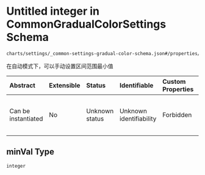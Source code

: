 # Untitled integer in CommonGradualColorSettings Schema

```txt
charts/settings/_common-settings-gradual-color-schema.json#/properties/gradualColor/properties/minVal
```

在自动模式下，可以手动设置区间范围最小值

| Abstract            | Extensible | Status         | Identifiable            | Custom Properties | Additional Properties | Access Restrictions | Defined In                                                                                                                                |
| :------------------ | :--------- | :------------- | :---------------------- | :---------------- | :-------------------- | :------------------ | :---------------------------------------------------------------------------------------------------------------------------------------- |
| Can be instantiated | No         | Unknown status | Unknown identifiability | Forbidden         | Allowed               | none                | [\_common-settings-gradual-color-schema.json\*](../out/charts/settings/_common-settings-gradual-color-schema.json "open original schema") |

## minVal Type

`integer`
